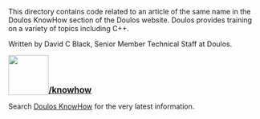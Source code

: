 This directory contains code related to an article of the same name in the Doulos KnowHow section of the Doulos website. Doulos provides training on a variety of topics including C++.

Written by David C Black, Senior Member Technical Staff at Doulos.<br/>

[<img src="https://doulos.com/media/1009/doulos-logo-header.svg" width=80 style="vertical-align:bottom"/>**<big>/knowhow</big>**]( http://www.doulos.com/knowhow/) 

Search [Doulos KnowHow](https://www.doulos.com/knowhow) for the very latest information.
